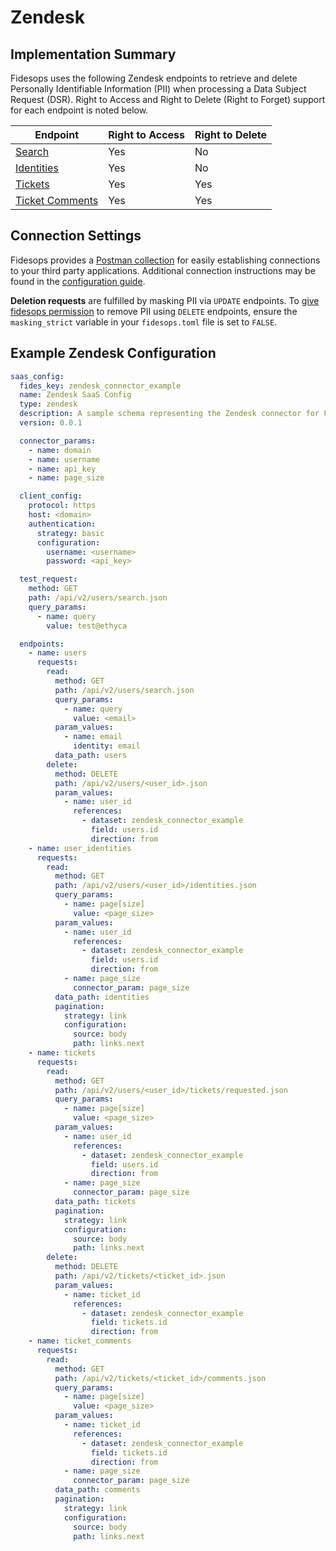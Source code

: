 
# Zendesk

## Implementation Summary
Fidesops uses the following Zendesk endpoints to retrieve and delete Personally Identifiable Information (PII) when processing a Data Subject Request (DSR). Right to Access and Right to Delete (Right to Forget) support for each endpoint is noted below. 

|Endpoint | Right to Access | Right to Delete |
|----|----|----|
|[Search](https://developer.zendesk.com/api-reference/ticketing/ticket-management/search/) | Yes | No |
|[Identities](https://developer.zendesk.com/api-reference/ticketing/users/user_identities/) | Yes | No |
|[Tickets](https://developer.zendesk.com/api-reference/ticketing/tickets/tickets/) | Yes | Yes |
|[Ticket Comments](https://developer.zendesk.com/api-reference/ticketing/tickets/ticket_comments/) | Yes | Yes |

## Connection Settings
Fidesops provides a [Postman collection](../../postman/using_postman.md) for easily establishing connections to your third party applications. Additional connection instructions may be found in the [configuration guide](../saas_config.md).

**Deletion requests** are fulfilled by masking PII via `UPDATE` endpoints. To [give fidesops permission](../../guides/configuration_reference.md#configuration-variable-reference) to remove PII using `DELETE` endpoints, ensure the `masking_strict` variable in your `fidesops.toml` file is set to `FALSE`. 

## Example Zendesk Configuration
```yaml
saas_config:
  fides_key: zendesk_connector_example
  name: Zendesk SaaS Config
  type: zendesk
  description: A sample schema representing the Zendesk connector for Fidesops
  version: 0.0.1

  connector_params:
    - name: domain
    - name: username
    - name: api_key
    - name: page_size

  client_config:
    protocol: https
    host: <domain>
    authentication:
      strategy: basic
      configuration:
        username: <username>
        password: <api_key>

  test_request:
    method: GET
    path: /api/v2/users/search.json
    query_params:
      - name: query
        value: test@ethyca

  endpoints:
    - name: users
      requests:
        read:
          method: GET
          path: /api/v2/users/search.json
          query_params:
            - name: query
              value: <email>
          param_values:
            - name: email
              identity: email
          data_path: users
        delete:
          method: DELETE
          path: /api/v2/users/<user_id>.json
          param_values:
            - name: user_id
              references:
                - dataset: zendesk_connector_example
                  field: users.id
                  direction: from
    - name: user_identities
      requests:
        read:
          method: GET
          path: /api/v2/users/<user_id>/identities.json
          query_params:
            - name: page[size]
              value: <page_size>
          param_values:
            - name: user_id
              references:
                - dataset: zendesk_connector_example
                  field: users.id
                  direction: from
            - name: page_size
              connector_param: page_size
          data_path: identities
          pagination:
            strategy: link
            configuration:
              source: body
              path: links.next
    - name: tickets
      requests:
        read:
          method: GET
          path: /api/v2/users/<user_id>/tickets/requested.json
          query_params:
            - name: page[size]
              value: <page_size>
          param_values:
            - name: user_id
              references:
                - dataset: zendesk_connector_example
                  field: users.id
                  direction: from
            - name: page_size
              connector_param: page_size
          data_path: tickets
          pagination:
            strategy: link
            configuration:
              source: body
              path: links.next
        delete:
          method: DELETE
          path: /api/v2/tickets/<ticket_id>.json
          param_values:
            - name: ticket_id
              references:
                - dataset: zendesk_connector_example
                  field: tickets.id
                  direction: from
    - name: ticket_comments
      requests:
        read:
          method: GET
          path: /api/v2/tickets/<ticket_id>/comments.json
          query_params:
            - name: page[size]
              value: <page_size>
          param_values:
            - name: ticket_id
              references:
                - dataset: zendesk_connector_example
                  field: tickets.id
                  direction: from
            - name: page_size
              connector_param: page_size
          data_path: comments
          pagination:
            strategy: link
            configuration:
              source: body
              path: links.next
```
